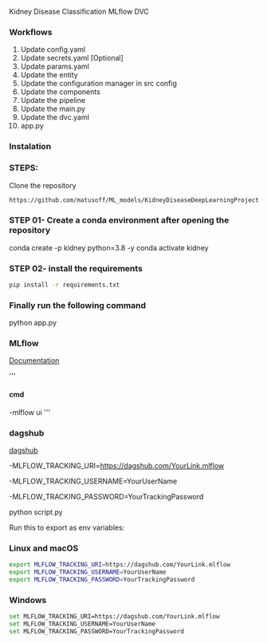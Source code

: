 Kidney Disease Classification MLflow DVC
### Workflows

1. Update config.yaml
2. Update secrets.yaml [Optional]
3. Update params.yaml
4. Update the entity
5. Update the configuration manager in src config
6. Update the components
7. Update the pipeline
8. Update the main.py
9. Update the dvc.yaml
10. app.py


### Instalation

### STEPS:
Clone the repository
```bash
https://github.com/matusoff/ML_models/KidneyDiseaseDeepLearningProject
```
### STEP 01- Create a conda environment after opening the repository

conda create -p kidney python=3.8 -y
conda activate kidney

### STEP 02- install the requirements
```bash 
pip install -r requirements.txt
```

### Finally run the following command
python app.py 


### MLflow
[Documentation](https://mlflow.org/docs/latest/index.html)

'''
#### cmd
-mlflow ui
'''

### dagshub
[dagshub](https://dagshub.com)

-MLFLOW_TRACKING_URI=https://dagshub.com/YourLink.mlflow

-MLFLOW_TRACKING_USERNAME=YourUserName

-MLFLOW_TRACKING_PASSWORD=YourTrackingPassword

python script.py

Run this to export as env variables:

###  Linux and macOS
```bash
export MLFLOW_TRACKING_URI=https://dagshub.com/YourLink.mlflow
export MLFLOW_TRACKING_USERNAME=YourUserName
export MLFLOW_TRACKING_PASSWORD=YourTrackingPassword
```

###  Windows
```bash
set MLFLOW_TRACKING_URI=https://dagshub.com/YourLink.mlflow
set MLFLOW_TRACKING_USERNAME=YourUserName
set MLFLOW_TRACKING_PASSWORD=YourTrackingPassword
```
